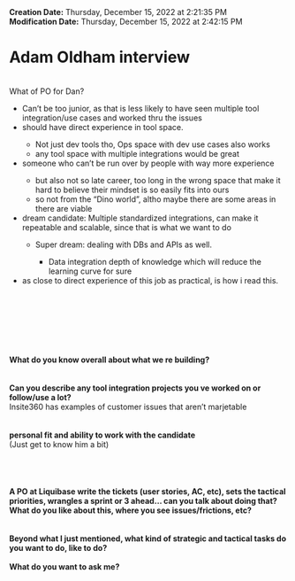 <div><b>Creation Date:</b> Thursday, December 15, 2022 at 2:21:35 PM<br></div>
<div><b>Modification Date:</b> Thursday, December 15, 2022 at 2:42:15 PM<br></div>
<div><h1>Adam Oldham interview</h1></div>
<div><br></div>
<div>What of PO for Dan?</div>
<ul>
<li>Can’t be too junior, as that is less likely to have seen multiple tool integration/use cases and worked thru the issues</li>
<li>should have direct experience in tool space.</li>
<ul>
<li>Not just dev tools tho, Ops space with dev use cases also works</li>
<li>any tool space with multiple integrations would be great</li>
</ul>
<li>someone who can’t be run over by people with way more experience</li>
<ul>
<li>but also not so late career, too long in the wrong space that make it hard to believe their mindset is so easily fits into ours</li>
<li>so not from the “Dino world”, altho maybe there are some areas in there are viable</li>
</ul>
<li>dream candidate: Multiple standardized integrations, can make it repeatable and scalable, since that is what we want to do</li>
<ul>
<li>Super dream: dealing with DBs and APIs as well.</li>
<ul>
<li>Data integration depth of knowledge which will reduce the learning curve for sure</li>
</ul>
</ul>
<li>as close to direct experience of this job as practical, is how i read this.</li>
</ul>
<div><h1><br></h1></div>
<div><br></div>
<div><br></div>
<div><b>What do you know overall about what we re building?</b><br></div>
<div><br></div>
<div><br></div>
<div><b>Can you describe any tool integration projects you ve worked on or follow/use a lot? </b><br></div>
<div>Insite360 has examples of customer issues that aren’t marjetable</div>
<div><br></div>
<div><br></div>
<div><b>personal fit and ability to work with the candidate</b><br></div>
<div>(Just get to know him a bit)</div>
<div><br></div>
<div><br></div>
<div><br></div>
<div><br></div>
<div><b>A PO at Liquibase write the tickets (user stories, AC, etc), sets the tactical priorities, wrangles a sprint or 3 ahead… can you talk about doing that? What do you like about this, where you see issues/frictions, etc?</b><br></div>
<div><br></div>
<div><br></div>
<div><b>Beyond what I just mentioned, what kind of strategic and tactical tasks do you want to do, like to do?</b></div>
<div><b><br></b></div>
<div><b>What do you want to ask me?</b></div>

